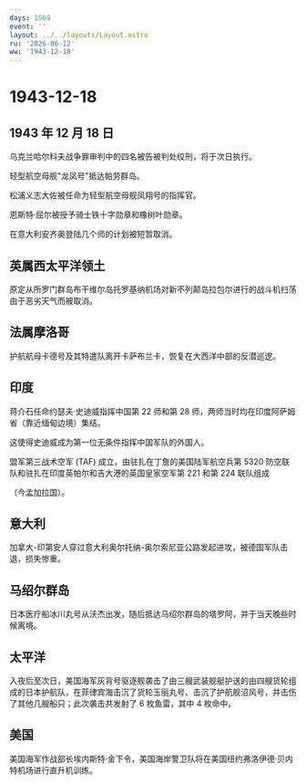 ```yaml
---
days: 1569
event: ''
layout: ../../layouts/Layout.astro
ru: '2026-06-12'
ww: '1943-12-18'
---
```


# 1943-12-18

## 1943 年 12 月 18 日

乌克兰哈尔科夫战争罪审判中的四名被告被判处绞刑，将于次日执行。

轻型航空母舰"龙凤号"抵达帕劳群岛。

松浦义志大佐被任命为轻型航空母舰凤翔号的指挥官。

恩斯特·屈尔被授予骑士铁十字勋章和橡树叶勋章。

在意大利安齐奥登陆几个师的计划被短暂取消。

## 英属西太平洋领土

原定从所罗门群岛布干维尔岛托罗基纳机场对新不列颠岛拉包尔进行的战斗机扫荡由于恶劣天气而被取消。

## 法属摩洛哥

护航航母卡德号及其特遣队离开卡萨布兰卡，恢复在大西洋中部的反潜巡逻。

## 印度

蒋介石任命约瑟夫·史迪威指挥中国第 22 师和第 28
师，两师当时均在印度阿萨姆省（靠近缅甸边境）集结。

这使得史迪威成为第一位无条件指挥中国军队的外国人。

盟军第三战术空军 (TAF) 成立，由驻扎在丁詹的美国陆军航空兵第 5320
防空联队和驻扎在印度英帕尔和吉大港的英国皇家空军第 221 和第 224 联队组成

（今孟加拉国）。

## 意大利

加拿大-印第安人穿过意大利奥尔托纳-奥尔索尼亚公路发起进攻，被德国军队击退，损失惨重。

## 马绍尔群岛

日本医疗船冰川丸号从沃杰出发，随后抵达马绍尔群岛的塔罗阿，并于当天晚些时候离境。

## 太平洋

入夜后至次日，美国海军灰背号驱逐舰袭击了由三艘武装舰艇护送的由四艘货轮组成的日本护航队，在菲律宾海击沉了货轮玉丽丸号、击沉了护航舰沼风号，并击伤了其他几艘船只；此次袭击共发射了
6 枚鱼雷，其中 4 枚命中。

## 美国

美国海军作战部长埃内斯特·金下令，美国海岸警卫队将在美国纽约弗洛伊德·贝内特机场进行直升机训练。